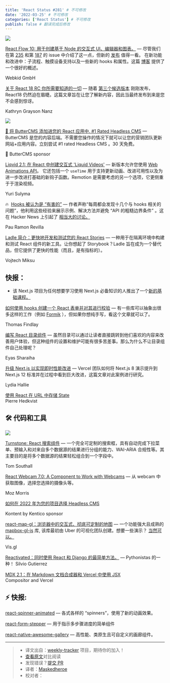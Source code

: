 ```yaml
---
title: 'React Status #281' # 不可修改
date: '2022-03-25' # 不可修改
categories: ['React Status'] # 不可修改
publish: false # 翻译完成后修改
---
```


[![](https://res.cloudinary.com/cpress/image/upload/w_1280,e_sharpen:60/lnxbvkafp9jm51n4ixzd.jpg)](https://react.statuscode.com/link/121307/web)

<!--以上是预览信息，图片一张或限制百字左右，前者优先，全文请使用二级及以下标题-->
<!-- more -->

[React Flow 10: 用于创建基于 Node 的交互式 UI、编辑器和图表。](https://react.statuscode.com/link/121307/web "reactflow.dev") — 尽管我们在第 [235](https://react.statuscode.com/link/121308/web) 和第 [187](https://react.statuscode.com/link/121309/web) 的 issue 中介绍了这一点，但新的 [发布](https://react.statuscode.com/link/121310/web) 值得一看。 在新功能和改进中：子流程、触摸设备支持以及一些新的 hooks 和属性。这篇 [博客](https://react.statuscode.com/link/121311/web) 提供了一个很好的概述。

Webkid GmbH

[关于 React 18 RC 你所需要知道的一切](https://react.statuscode.com/link/121312/web "www.telerik.com") — 随着 [第三个候选版本](https://react.statuscode.com/link/121313/web) 刚刚发布， React18 仍然迫在眉睫。这篇文章旨在让您了解新内容，因此当最终发布到来是您不会感到惊讶。

Kathryn Grayson Nanz

[![](https://copm.s3.amazonaws.com/d52404e9.png)](https://react.statuscode.com/link/121314/web)

[🧈  将 ButterCMS 添加进您的 React 应用中. #1 Rated Headless CMS](https://react.statuscode.com/link/121314/web "buttercms.com") — ButterCMS 是您的内容后端。不需要您操作的情况下就可以让您的营销团队更新网站+应用内容。立刻尝试 #1 rated Headless CMS 。30 天免费。

🧈 ButterCMS sponsor

[Liqvid 2.1: 在 React 中创建交互式 'Liquid Videos'](https://react.statuscode.com/link/121341/web "liqvidjs.org") — 新版本允许您使用 [Web Animations API](https://react.statuscode.com/link/121342/web)。 它还包括一个 `useTime` 用于支持更新动画、改进可用性以及为进一步改进打基础的新钩子函数。Remotion 是需要考虑的另一个选项，它更侧重于于渲染视频。

Yuri Sulyma

🔥  [Hooks 被认为是 “有害的”](https://react.statuscode.com/link/121316/web "labs.factorialhr.com") — 作者声称“每周都会发现十几个与 hooks 相关的问题”，他利用这些经验来展示示例、解决方法并避免 “API 的粗糙边界条件” 。这在 Hacker News 上引起了 [相当大的讨论。](https://react.statuscode.com/link/121317/web)

Pau Ramon Revilla

[Ladle 简介：更快地开发和测试您的 React Stories](https://react.statuscode.com/link/121344/web "www.ladle.dev") — 一种用于在隔离环境中构建和测试 React 组件的新工具。让你想起了 Storybook？Ladle 旨在成为一个替代品，但它提供了更快的性能（而且，是有指标的）。

Vojtech Miksu

## **快报：**

*   该 Next.js 项目为任何想要学习使用 Next.js 必备知识的人推出了一个[新的基础课程。](https://react.statuscode.com/link/121315/web)

[如何使用 hooks 创建一个 React 表单并对其进行校验](https://react.statuscode.com/link/121322/web "www.telerik.com") — 有一些库可以抽象出很多这样的工作（例如 [Formik](https://react.statuscode.com/link/121323/web) ），但如果你想纯手写，看这个文章就可以了。

Thomas Findlay

[编写 React 目录组件](https://react.statuscode.com/link/121325/web "blog.eyas.sh") — 虽然目录可以通过让读者直接跳转到他们喜欢的内容来改善用户体验，但这种组件的设置和维护可能有很多苦差事。那么为什么不让目录组件自己处理呢？

Eyas Sharaiha

[升级 Next.js 以实现即时性能改进](https://react.statuscode.com/link/121321/web "vercel.com") — Vercel 团队如何将 Next.js 8 演示提升到 Next.js 12 标准并在过程中看到巨大改进，这篇文章对此案例进行研究。

Lydia Hallie

[使用 React 在 URL 中存储 State](https://react.statuscode.com/link/121327/web)  
Pierre Hedkvist

## 🛠 代码和工具

[![](https://res.cloudinary.com/cpress/image/upload/w_1280,e_sharpen:60/y0s6sejeq6drq1yosjri.jpg)](https://react.statuscode.com/link/121329/web)


[Turnstone: React 搜索组件](https://react.statuscode.com/link/121329/web "tomsouthall.com") — 一个完全可定制的搜索框，具有自动完成下拉菜单、预输入和对来自多个数据源的结果进行分组的能力、WAI-ARIA 合规性等。其主要目的是将多个数据源的结果轻松组合到一个字段中。

Tom Southall

[React Webcam 7.0: A Component to Work with Webcams](https://react.statuscode.com/link/121331/web "github.com") — 从 webcam 中获取图像，选择您选择的摄像头等。

Moz Morris

[如何在 2022 年为您的项目选择 Headless CMS](https://react.statuscode.com/link/121332/web "kontent.ai")

Kontent by Kentico sponsor

[react-map-gl：浏览器中的交互式、彻底可定制的地图](https://react.statuscode.com/link/121333/web "github.com") — 一个功能强大且成熟的 [mapbox-gl-js](https://react.statuscode.com/link/121334/web) 库, 该库最初由 Uber 的可视化团队创建。想要一些演示？ [当然可以。](https://react.statuscode.com/link/121335/web)

Vis.gl

[Reactivated：同时使用 React 和 Django 的最简单方法。](https://react.statuscode.com/link/121336/web) — Pythonistas 的一种！
Silvio Gutierrez

[MDX 2.1：在 Markdown 文档合成器和 Vercel 中使用 JSX](https://react.statuscode.com/link/121337/web)  
Compositor and Vercel

## ⚡️ 快报:

[react-spinner-animated](https://react.statuscode.com/link/121338/web) — 各式各样的 “spinners”，使用了新的动画效果。

[react-form-stepper](https://react.statuscode.com/link/121339/web) — 用于指示多步骤进度的简单组件

[react-native-awesome-gallery](https://react.statuscode.com/link/121340/web) — 高性能、类原生且可自定义的画廊组件。

---
> * 译文出自：[weekly-tracker](https://github.com/FEDarling/weekly-tracker) 项目，期待你的加入！
> * [查看原文](https://react.statuscode.com/issues/281)对比阅读
> * 发现错误？[提交 PR](https://github.com/FEDarling/weekly-tracker/blob/main/weeklys/react_status/281)
> * 译者：[Maskedheroe](https://github.com/Maskedheroe)
> * 校对者：
